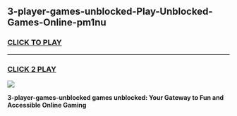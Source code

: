 
## 3-player-games-unblocked-Play-Unblocked-Games-Online-pm1nu
<h3>
<a href="https://premium76.site?title=3-player-games-unblocked&ref=24A">CLICK TO PLAY</a></h3>
<hr>

<h3>
<a href="https://premium76.site?title=3-player-games-unblocked&ref=24A">CLICK 2 PLAY</a>
  
</h3>

<a href="https://premium76.site?title=3-player-games-unblocked&ref=24A"><img src="https://clearcache.store/games.png"></a>


**3-player-games-unblocked games unblocked: Your Gateway to Fun and Accessible Online Gaming**
